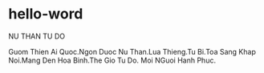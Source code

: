 # hello-word


   NU THAN TU DO



Guom Thien Ai Quoc.Ngon Duoc Nu Than.Lua Thieng.Tu
Bi.Toa Sang Khap Noi.Mang Den Hoa Binh.The Gio Tu Do.
Moi NGuoi Hanh Phuc.


